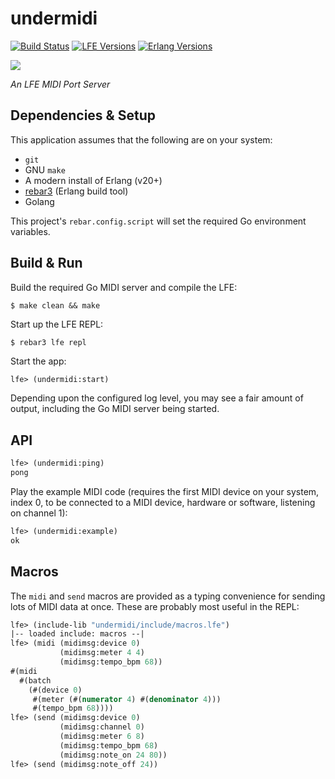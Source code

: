 # undermidi

[![Build Status][gh-actions-badge]][gh-actions]
[![LFE Versions][lfe badge]][lfe]
[![Erlang Versions][erlang badge]][versions]

[![][logo]][logo-large]

*An LFE MIDI Port Server*

## Dependencies & Setup

This application assumes that the following are on your system:

* `git`
* GNU `make`
* A modern install of Erlang (v20+)
* [rebar3](https://www.rebar3.org/) (Erlang build tool)
* Golang

This project's `rebar.config.script` will set the required Go environment
variables.

## Build & Run

Build the required Go MIDI server and compile the LFE:

```shell
$ make clean && make
```

Start up the LFE REPL:

``` shell
$ rebar3 lfe repl
```

Start the app:

```cl
lfe> (undermidi:start)
```

Depending upon the configured log level, you may see a fair amount of output, including the Go MIDI server being started.

## API

```lisp
lfe> (undermidi:ping)
pong
```

Play the example MIDI code (requires the first MIDI device on your system, index 0, to be connected to a MIDI device, hardware or software, listening on channel 1):

```lisp
lfe> (undermidi:example)
ok
```

## Macros

The `midi` and `send` macros are provided as a typing convenience for sending lots of MIDI data at once. These are probably most useful in the REPL:

``` lisp
lfe> (include-lib "undermidi/include/macros.lfe")
|-- loaded include: macros --|
lfe> (midi (midimsg:device 0)
           (midimsg:meter 4 4)
           (midimsg:tempo_bpm 68))
#(midi
  #(batch
    (#(device 0)
     #(meter (#(numerator 4) #(denominator 4)))
     #(tempo_bpm 68))))
lfe> (send (midimsg:device 0)
           (midimsg:channel 0)
           (midimsg:meter 6 8)
           (midimsg:tempo_bpm 68)
           (midimsg:note_on 24 80))
lfe> (send (midimsg:note_off 24))
```

[//]: ---Named-Links---

[logo]: priv/images/project-logo.png
[logo-large]: priv/images/project-logo-large.png
[github]: https://github.com/ut-proj/undermidi
[gh-actions-badge]: https://github.com/ut-proj/undermidi/workflows/ci%2Fcd/badge.svg
[gh-actions]: https://github.com/ut-proj/undermidi/actions
[lfe]: https://github.com/rvirding/lfe
[lfe badge]: https://img.shields.io/badge/lfe-2.0-blue.svg
[erlang badge]: https://img.shields.io/badge/erlang-21%20to%2024-blue.svg
[versions]: https://github.com/ut-proj/undermidi/blob/master/.github/workflows/cicd.yml

